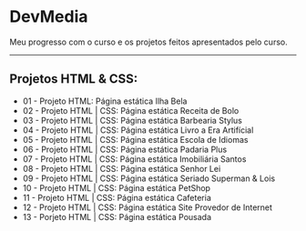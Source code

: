 # DevMedia
Meu progresso com o curso e os projetos feitos apresentados pelo curso.

---

## Projetos HTML & CSS:
- 01 - Projeto HTML: Página estática Ilha Bela
- 02 - Projeto HTML | CSS: Página estática Receita de Bolo
- 03 - Projeto HTML | CSS: Página estática Barbearia Stylus
- 04 - Projeto HTML | CSS: Página estática Livro a Era Artifícial
- 05 - Projeto HTML | CSS: Página estática Escola de Idiomas
- 06 - Projeto HTML | CSS: Página estática Padaria Plus
- 07 - Projeto HTML | CSS: Página estática Imobiliária Santos
- 08 - Projeto HTML | CSS: Página estática Senhor Lei
- 09 - Projeto HTML | CSS: Página estática Seriado Superman & Lois
- 10 - Projeto HTML | CSS: Página estática PetShop
- 11 - Projeto HTML | CSS: Página estática Cafeteria
- 12 - Projeto HTML | CSS: Página estática Site Provedor de Internet
- 13 - Porjeto HTML | CSS: Página estática Pousada
